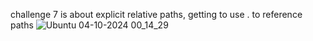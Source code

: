 challenge 7 is about explicit relative paths, getting to use . to reference paths 
![Ubuntu 04-10-2024 00_14_29](https://github.com/user-attachments/assets/8e46e935-09a0-40a8-a363-059e3f3d8f65)
